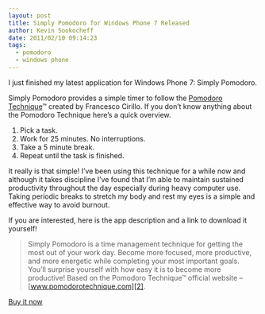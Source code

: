```yaml
---
layout: post
title: Simply Pomodoro for Windows Phone 7 Released
author: Kevin Sookocheff
date: 2011/02/10 09:14:23
tags:
  - pomodoro
  - windows phone
---
```


I just finished my latest application for Windows Phone 7: Simply Pomodoro.

Simply Pomodoro provides a simple timer to follow the [Pomodoro Technique][1]™ created by Francesco Cirillo. If you don’t know anything about the Pomodoro Technique here’s a quick overview.

 [1]: http://www.pomodorotechnique.com/

1.  Pick a task.
2.  Work for 25 minutes. No interruptions.
3.  Take a 5 minute break.
4.  Repeat until the task is finished.

It really is that simple! I’ve been using this technique for a while now and although it takes discipline I’ve found that I’m able to maintain sustained productivity throughout the day especially during heavy computer use. Taking periodic breaks to stretch my body and rest my eyes is a simple and effective way to avoid burnout.

If you are interested, here is the app description and a link to download it yourself!

> Simply Pomodoro is a time management technique for getting the most out of your work day. Become more focused, more productive, and more energetic while completing your most important goals. You’ll surprise yourself with how easy it is to become more productive! Based on the Pomodoro Technique™ official website – [www.pomodorotechnique.com][2].

 [2]: http://www.pomodorotechnique.com

 [Buy it now][3]

 [3]: http://www.windowsphone.com/en-gb/store/app/simply-pomodoro/c07d77fd-ac26-e011-854c-00237de2db9e

